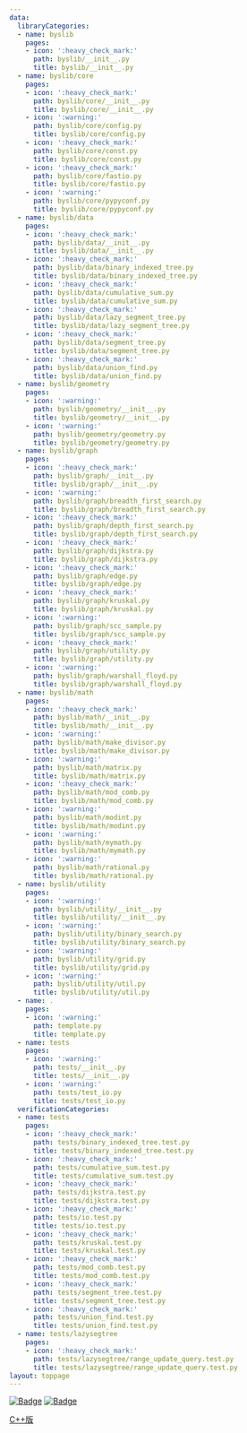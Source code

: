 ```yaml
---
data:
  libraryCategories:
  - name: byslib
    pages:
    - icon: ':heavy_check_mark:'
      path: byslib/__init__.py
      title: byslib/__init__.py
  - name: byslib/core
    pages:
    - icon: ':heavy_check_mark:'
      path: byslib/core/__init__.py
      title: byslib/core/__init__.py
    - icon: ':warning:'
      path: byslib/core/config.py
      title: byslib/core/config.py
    - icon: ':heavy_check_mark:'
      path: byslib/core/const.py
      title: byslib/core/const.py
    - icon: ':heavy_check_mark:'
      path: byslib/core/fastio.py
      title: byslib/core/fastio.py
    - icon: ':warning:'
      path: byslib/core/pypyconf.py
      title: byslib/core/pypyconf.py
  - name: byslib/data
    pages:
    - icon: ':heavy_check_mark:'
      path: byslib/data/__init__.py
      title: byslib/data/__init__.py
    - icon: ':heavy_check_mark:'
      path: byslib/data/binary_indexed_tree.py
      title: byslib/data/binary_indexed_tree.py
    - icon: ':heavy_check_mark:'
      path: byslib/data/cumulative_sum.py
      title: byslib/data/cumulative_sum.py
    - icon: ':heavy_check_mark:'
      path: byslib/data/lazy_segment_tree.py
      title: byslib/data/lazy_segment_tree.py
    - icon: ':heavy_check_mark:'
      path: byslib/data/segment_tree.py
      title: byslib/data/segment_tree.py
    - icon: ':heavy_check_mark:'
      path: byslib/data/union_find.py
      title: byslib/data/union_find.py
  - name: byslib/geometry
    pages:
    - icon: ':warning:'
      path: byslib/geometry/__init__.py
      title: byslib/geometry/__init__.py
    - icon: ':warning:'
      path: byslib/geometry/geometry.py
      title: byslib/geometry/geometry.py
  - name: byslib/graph
    pages:
    - icon: ':heavy_check_mark:'
      path: byslib/graph/__init__.py
      title: byslib/graph/__init__.py
    - icon: ':warning:'
      path: byslib/graph/breadth_first_search.py
      title: byslib/graph/breadth_first_search.py
    - icon: ':heavy_check_mark:'
      path: byslib/graph/depth_first_search.py
      title: byslib/graph/depth_first_search.py
    - icon: ':heavy_check_mark:'
      path: byslib/graph/dijkstra.py
      title: byslib/graph/dijkstra.py
    - icon: ':heavy_check_mark:'
      path: byslib/graph/edge.py
      title: byslib/graph/edge.py
    - icon: ':heavy_check_mark:'
      path: byslib/graph/kruskal.py
      title: byslib/graph/kruskal.py
    - icon: ':warning:'
      path: byslib/graph/scc_sample.py
      title: byslib/graph/scc_sample.py
    - icon: ':heavy_check_mark:'
      path: byslib/graph/utility.py
      title: byslib/graph/utility.py
    - icon: ':warning:'
      path: byslib/graph/warshall_floyd.py
      title: byslib/graph/warshall_floyd.py
  - name: byslib/math
    pages:
    - icon: ':heavy_check_mark:'
      path: byslib/math/__init__.py
      title: byslib/math/__init__.py
    - icon: ':warning:'
      path: byslib/math/make_divisor.py
      title: byslib/math/make_divisor.py
    - icon: ':warning:'
      path: byslib/math/matrix.py
      title: byslib/math/matrix.py
    - icon: ':heavy_check_mark:'
      path: byslib/math/mod_comb.py
      title: byslib/math/mod_comb.py
    - icon: ':warning:'
      path: byslib/math/modint.py
      title: byslib/math/modint.py
    - icon: ':warning:'
      path: byslib/math/mymath.py
      title: byslib/math/mymath.py
    - icon: ':warning:'
      path: byslib/math/rational.py
      title: byslib/math/rational.py
  - name: byslib/utility
    pages:
    - icon: ':warning:'
      path: byslib/utility/__init__.py
      title: byslib/utility/__init__.py
    - icon: ':warning:'
      path: byslib/utility/binary_search.py
      title: byslib/utility/binary_search.py
    - icon: ':warning:'
      path: byslib/utility/grid.py
      title: byslib/utility/grid.py
    - icon: ':warning:'
      path: byslib/utility/util.py
      title: byslib/utility/util.py
  - name: .
    pages:
    - icon: ':warning:'
      path: template.py
      title: template.py
  - name: tests
    pages:
    - icon: ':warning:'
      path: tests/__init__.py
      title: tests/__init__.py
    - icon: ':warning:'
      path: tests/test_io.py
      title: tests/test_io.py
  verificationCategories:
  - name: tests
    pages:
    - icon: ':heavy_check_mark:'
      path: tests/binary_indexed_tree.test.py
      title: tests/binary_indexed_tree.test.py
    - icon: ':heavy_check_mark:'
      path: tests/cumulative_sum.test.py
      title: tests/cumulative_sum.test.py
    - icon: ':heavy_check_mark:'
      path: tests/dijkstra.test.py
      title: tests/dijkstra.test.py
    - icon: ':heavy_check_mark:'
      path: tests/io.test.py
      title: tests/io.test.py
    - icon: ':heavy_check_mark:'
      path: tests/kruskal.test.py
      title: tests/kruskal.test.py
    - icon: ':heavy_check_mark:'
      path: tests/mod_comb.test.py
      title: tests/mod_comb.test.py
    - icon: ':heavy_check_mark:'
      path: tests/segment_tree.test.py
      title: tests/segment_tree.test.py
    - icon: ':heavy_check_mark:'
      path: tests/union_find.test.py
      title: tests/union_find.test.py
  - name: tests/lazysegtree
    pages:
    - icon: ':heavy_check_mark:'
      path: tests/lazysegtree/range_update_query.test.py
      title: tests/lazysegtree/range_update_query.test.py
layout: toppage
---
```

[![Badge](https://cp-logo.vercel.app/atcoder/bayashi_cl)](https://atcoder.jp/users/bayashi_cl)
[![Badge](https://cp-logo.vercel.app/codeforces/bayashi_cl)](https://codeforces.com/profile/bayashi_cl)

[C++版](https://bayashi-cl.github.io/byslib/)
